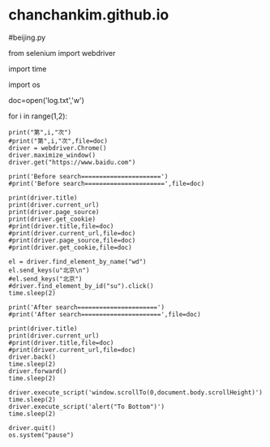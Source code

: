# chanchankim.github.io

#beijing.py

from selenium import webdriver

import time

import os

doc=open('log.txt','w')

for i in range(1,2):

	print("第",i,"次")
	#print("第",i,"次",file=doc)
	driver = webdriver.Chrome()
	driver.maximize_window()
	driver.get("https://www.baidu.com")

	print('Before search======================')
	#print('Before search======================',file=doc)

	print(driver.title)
	print(driver.current_url)
	print(driver.page_source)
	print(driver.get_cookie)
	#print(driver.title,file=doc)
	#print(driver.current_url,file=doc)
	#print(driver.page_source,file=doc)
	#print(driver.get_cookie,file=doc)

	el = driver.find_element_by_name("wd")
	el.send_keys(u"北京\n")
	#el.send_keys("北京")
	#driver.find_element_by_id("su").click()
	time.sleep(2)

	print('After search======================')
	#print('After search======================',file=doc)

	print(driver.title)
	print(driver.current_url)
	#print(driver.title,file=doc)
	#print(driver.current_url,file=doc)
	driver.back()
	time.sleep(2)
	driver.forward()
	time.sleep(2)

	driver.execute_script('window.scrollTo(0,document.body.scrollHeight)')
	time.sleep(2)
	driver.execute_script('alert("To Bottom")')
	time.sleep(2)

	driver.quit()
	os.system("pause")

















